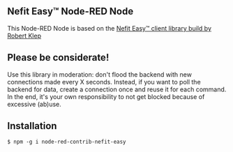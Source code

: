 ## Nefit Easy™ Node-RED Node

This Node-RED Node is based on the <a href="https://github.com/robertklep/nefit-easy-client">Nefit Easy™ client library build by Robert Klep</a>

## Please be considerate!

Use this library in moderation: don't flood the backend with new connections made every X seconds. Instead, if you want to poll the backend for data, create a connection once and reuse it for each command. In the end, it's your own responsibility to not get blocked because of excessive (ab)use.

## Installation

```
$ npm -g i node-red-contrib-nefit-easy
```
